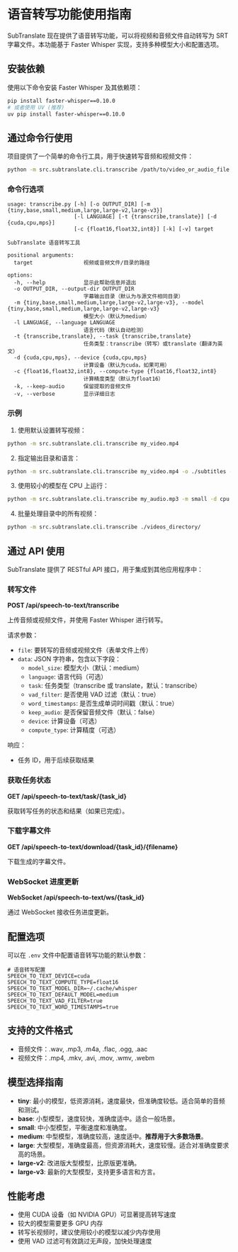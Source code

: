 # 语音转写功能使用指南

SubTranslate 现在提供了语音转写功能，可以将视频和音频文件自动转写为 SRT 字幕文件。本功能基于 Faster Whisper 实现，支持多种模型大小和配置选项。

## 安装依赖

使用以下命令安装 Faster Whisper 及其依赖项：

```bash
pip install faster-whisper==0.10.0
# 或者使用 UV (推荐)
uv pip install faster-whisper==0.10.0
```

## 通过命令行使用

项目提供了一个简单的命令行工具，用于快速转写音频和视频文件：

```bash
python -m src.subtranslate.cli.transcribe /path/to/video_or_audio_file
```

### 命令行选项

```
usage: transcribe.py [-h] [-o OUTPUT_DIR] [-m {tiny,base,small,medium,large,large-v2,large-v3}] 
                     [-l LANGUAGE] [-t {transcribe,translate}] [-d {cuda,cpu,mps}] 
                     [-c {float16,float32,int8}] [-k] [-v] target

SubTranslate 语音转写工具

positional arguments:
  target                视频或音频文件/目录的路径

options:
  -h, --help            显示此帮助信息并退出
  -o OUTPUT_DIR, --output-dir OUTPUT_DIR
                        字幕输出目录（默认为与源文件相同目录）
  -m {tiny,base,small,medium,large,large-v2,large-v3}, --model {tiny,base,small,medium,large,large-v2,large-v3}
                        模型大小（默认为medium）
  -l LANGUAGE, --language LANGUAGE
                        语言代码（默认自动检测）
  -t {transcribe,translate}, --task {transcribe,translate}
                        任务类型：transcribe（转写）或translate（翻译为英文）
  -d {cuda,cpu,mps}, --device {cuda,cpu,mps}
                        计算设备（默认为cuda，如果可用）
  -c {float16,float32,int8}, --compute-type {float16,float32,int8}
                        计算精度类型（默认为float16）
  -k, --keep-audio      保留提取的音频文件
  -v, --verbose         显示详细日志
```

### 示例

1. 使用默认设置转写视频：

```bash
python -m src.subtranslate.cli.transcribe my_video.mp4
```

2. 指定输出目录和语言：

```bash
python -m src.subtranslate.cli.transcribe my_video.mp4 -o ./subtitles -l zh
```

3. 使用较小的模型在 CPU 上运行：

```bash
python -m src.subtranslate.cli.transcribe my_audio.mp3 -m small -d cpu
```

4. 批量处理目录中的所有视频：

```bash
python -m src.subtranslate.cli.transcribe ./videos_directory/
```

## 通过 API 使用

SubTranslate 提供了 RESTful API 接口，用于集成到其他应用程序中：

### 转写文件

**POST /api/speech-to-text/transcribe**

上传音频或视频文件，并使用 Faster Whisper 进行转写。

请求参数：
- `file`: 要转写的音频或视频文件（表单文件上传）
- `data`: JSON 字符串，包含以下字段：
  - `model_size`: 模型大小（默认：medium）
  - `language`: 语言代码（可选）
  - `task`: 任务类型（transcribe 或 translate，默认：transcribe）
  - `vad_filter`: 是否使用 VAD 过滤（默认：true）
  - `word_timestamps`: 是否生成单词时间戳（默认：true）
  - `keep_audio`: 是否保留音频文件（默认：false）
  - `device`: 计算设备（可选）
  - `compute_type`: 计算精度（可选）

响应：
- 任务 ID，用于后续获取结果

### 获取任务状态

**GET /api/speech-to-text/task/{task_id}**

获取转写任务的状态和结果（如果已完成）。

### 下载字幕文件

**GET /api/speech-to-text/download/{task_id}/{filename}**

下载生成的字幕文件。

### WebSocket 进度更新

**WebSocket /api/speech-to-text/ws/{task_id}**

通过 WebSocket 接收任务进度更新。

## 配置选项

可以在 `.env` 文件中配置语音转写功能的默认参数：

```
# 语音转写配置
SPEECH_TO_TEXT_DEVICE=cuda
SPEECH_TO_TEXT_COMPUTE_TYPE=float16
SPEECH_TO_TEXT_MODEL_DIR=~/.cache/whisper
SPEECH_TO_TEXT_DEFAULT_MODEL=medium
SPEECH_TO_TEXT_VAD_FILTER=true
SPEECH_TO_TEXT_WORD_TIMESTAMPS=true
```

## 支持的文件格式

- 音频文件：.wav, .mp3, .m4a, .flac, .ogg, .aac
- 视频文件：.mp4, .mkv, .avi, .mov, .wmv, .webm

## 模型选择指南

- **tiny**: 最小的模型，低资源消耗，速度最快，但准确度较低。适合简单的音频和测试。
- **base**: 小型模型，速度较快，准确度适中。适合一般场景。
- **small**: 中小型模型，平衡速度和准确度。
- **medium**: 中型模型，准确度较高，速度适中。**推荐用于大多数场景**。
- **large**: 大型模型，准确度最高，但资源消耗大，速度较慢。适合对准确度要求高的场景。
- **large-v2**: 改进版大型模型，比原版更准确。
- **large-v3**: 最新的大型模型，支持更多语言和方言。

## 性能考虑

- 使用 CUDA 设备（如 NVIDIA GPU）可显著提高转写速度
- 较大的模型需要更多 GPU 内存
- 转写长视频时，建议使用较小的模型以减少内存使用
- 使用 VAD 过滤可有效跳过无声段，加快处理速度 
